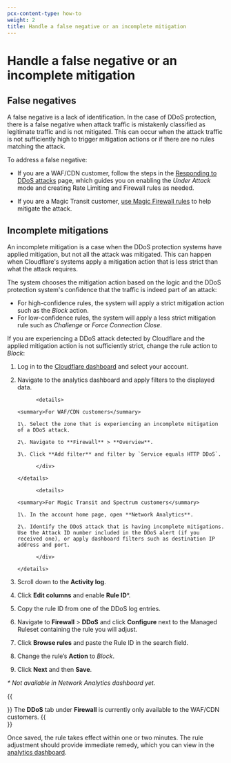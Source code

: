 ```yaml
---
pcx-content-type: how-to
weight: 2
title: Handle a false negative or an incomplete mitigation
---
```


# Handle a false negative or an incomplete mitigation

## False negatives

A false negative is a lack of identification. In the case of DDoS protection, there is a false negative when attack traffic is mistakenly classified as legitimate traffic and is not mitigated. This can occur when the attack traffic is not sufficiently high to trigger mitigation actions or if there are no rules matching the attack.

To address a false negative:

- If you are a WAF/CDN customer, follow the steps in the [Responding to DDoS attacks](https://support.cloudflare.com/hc/articles/200170196) page, which guides you on enabling the _Under Attack_ mode and creating Rate Limiting and Firewall rules as needed.

- If you are a Magic Transit customer, [use Magic Firewall rules](https://developers.cloudflare.com/magic-firewall/how-to/add-rules) to help mitigate the attack.

## Incomplete mitigations

An incomplete mitigation is a case when the DDoS protection systems have applied mitigation, but not all the attack was mitigated. This can happen when Cloudflare's systems apply a mitigation action that is less strict than what the attack requires.

The system chooses the mitigation action based on the logic and the DDoS protection system's confidence that the traffic is indeed part of an attack:

- For high-confidence rules, the system will apply a strict mitigation action such as the _Block_ action.
- For low-confidence rules, the system will apply a less strict mitigation rule such as _Challenge_ or _Force Connection Close_.

If you are experiencing a DDoS attack detected by Cloudflare and the applied mitigation action is not sufficiently strict, change the rule action to _Block_:

1.  Log in to the [Cloudflare dashboard](https://dash.cloudflare.com) and select your account.
1.  Navigate to the analytics dashboard and apply filters to the displayed data.

              <details>

        <summary>For WAF/CDN customers</summary>

    <div>

        1\. Select the zone that is experiencing an incomplete mitigation of a DDoS attack.

        2\. Navigate to **Firewall** > **Overview**.

        3\. Click **Add filter** and filter by `Service equals HTTP DDoS`.

              </div>

        </details>

              <details>

        <summary>For Magic Transit and Spectrum customers</summary>

    <div>

        1\. In the account home page, open **Network Analytics**.

        2\. Identify the DDoS attack that is having incomplete mitigations. Use the Attack ID number included in the DDoS alert (if you received one), or apply dashboard filters such as destination IP address and port.

              </div>

        </details>

1.  Scroll down to the **Activity log**.
1.  Click **Edit columns** and enable **Rule ID**\*.
1.  Copy the rule ID from one of the DDoS log entries.
1.  Navigate to **Firewall** > **DDoS** and click **Configure** next to the Managed Ruleset containing the rule you will adjust.
1.  Click **Browse rules** and paste the Rule ID in the search field.
1.  Change the rule’s **Action** to _Block_.
1.  Click **Next** and then **Save**.

_\* Not available in Network Analytics dashboard yet._

{{<Aside type="warning">}}
The **DDoS** tab under **Firewall** is currently only available to the WAF/CDN customers.
{{</Aside>}}

Once saved, the rule takes effect within one or two minutes. The rule adjustment should provide immediate remedy, which you can view in the [analytics dashboard](/reference/analytics).